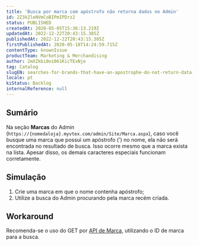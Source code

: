```yaml
---
title: 'Busca por marca com apóstrofo não retorna dados no Admin'
id: 2Z3k2leNVmCoBIPmIPDrz2
status: PUBLISHED
createdAt: 2020-05-05T15:36:13.219Z
updatedAt: 2022-12-22T20:43:15.385Z
publishedAt: 2022-12-22T20:43:15.385Z
firstPublishedAt: 2020-05-18T14:24:59.715Z
contentType: knownIssue
productTeam: Marketing & Merchandising
author: 2mXZkbi0oi061KicTExNjo
tag: Catalog
slugEN: searches-for-brands-that-have-an-apostrophe-do-not-return-data-in-the-admin
locale: pt
kiStatus: Backlog
internalReference: null
---
```


## Sumário

Na seção __Marcas__ do Admin (`https://{nomedaloja}.myvtex.com/admin/Site/Marca.aspx`), caso você busque uma marca que possui um apóstrofo (') no nome, ela não será encontrada no resultado de busca. Isso ocorre mesmo que a marca exista na lista. Apesar disso, os demais caracteres especiais funcionam corretamente.

## Simulação

1. Crie uma marca em que o nome contenha apóstrofo;
2. Utilize a busca do Admin procurando pela marca recém criada.

## Workaround

Recomenda-se o uso do GET por [API de Marca](https://developers.vtex.com/reference/category-and-brand#brand), utilizando o ID de marca para a busca.

